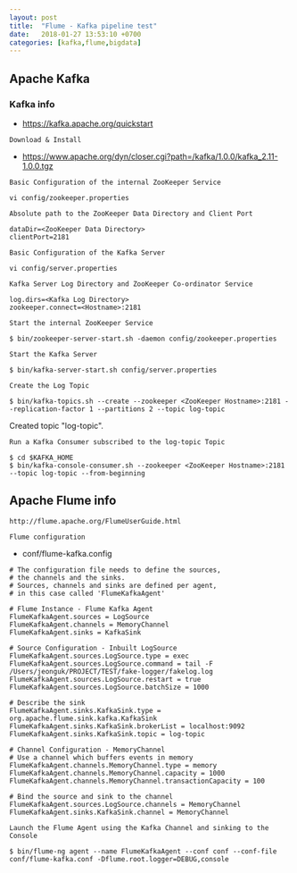 ```yaml
---
layout: post
title:  "Flume - Kafka pipeline test"
date:   2018-01-27 13:53:10 +0700
categories: [kafka,flume,bigdata]
---
```


## Apache Kafka

### Kafka info

* https://kafka.apache.org/quickstart

``` Download & Install ```

* https://www.apache.org/dyn/closer.cgi?path=/kafka/1.0.0/kafka_2.11-1.0.0.tgz

``` Basic Configuration of the internal ZooKeeper Service ```
```
vi config/zookeeper.properties
```

``` Absolute path to the ZooKeeper Data Directory and Client Port ```
```
dataDir=<ZooKeeper Data Directory>
clientPort=2181
```

``` Basic Configuration of the Kafka Server ```
```
vi config/server.properties
```

``` Kafka Server Log Directory and ZooKeeper Co-ordinator Service ```
```
log.dirs=<Kafka Log Directory>
zookeeper.connect=<Hostname>:2181
```

``` Start the internal ZooKeeper Service ```
```
$ bin/zookeeper-server-start.sh -daemon config/zookeeper.properties
```

``` Start the Kafka Server ```
```
$ bin/kafka-server-start.sh config/server.properties
```

``` Create the Log Topic ```
```
$ bin/kafka-topics.sh --create --zookeeper <ZooKeeper Hostname>:2181 --replication-factor 1 --partitions 2 --topic log-topic
```
Created topic "log-topic".

``` Run a Kafka Consumer subscribed to the log-topic Topic ```
```
$ cd $KAFKA_HOME
$ bin/kafka-console-consumer.sh --zookeeper <ZooKeeper Hostname>:2181 --topic log-topic --from-beginning
```

## Apache Flume info 

```
http://flume.apache.org/FlumeUserGuide.html
```

``` Flume configuration ```

* conf/flume-kafka.config

```
# The configuration file needs to define the sources,
# the channels and the sinks.
# Sources, channels and sinks are defined per agent,
# in this case called 'FlumeKafkaAgent'

# Flume Instance - Flume Kafka Agent
FlumeKafkaAgent.sources = LogSource
FlumeKafkaAgent.channels = MemoryChannel
FlumeKafkaAgent.sinks = KafkaSink

# Source Configuration - Inbuilt LogSource
FlumeKafkaAgent.sources.LogSource.type = exec
FlumeKafkaAgent.sources.LogSource.command = tail -F /Users/jeonguk/PROJECT/TEST/fake-logger/fakelog.log
FlumeKafkaAgent.sources.LogSource.restart = true
FlumeKafkaAgent.sources.LogSource.batchSize = 1000

# Describe the sink
FlumeKafkaAgent.sinks.KafkaSink.type = org.apache.flume.sink.kafka.KafkaSink
FlumeKafkaAgent.sinks.KafkaSink.brokerList = localhost:9092
FlumeKafkaAgent.sinks.KafkaSink.topic = log-topic

# Channel Configuration - MemoryChannel
# Use a channel which buffers events in memory
FlumeKafkaAgent.channels.MemoryChannel.type = memory
FlumeKafkaAgent.channels.MemoryChannel.capacity = 1000
FlumeKafkaAgent.channels.MemoryChannel.transactionCapacity = 100

# Bind the source and sink to the channel
FlumeKafkaAgent.sources.LogSource.channels = MemoryChannel
FlumeKafkaAgent.sinks.KafkaSink.channel = MemoryChannel
```


``` Launch the Flume Agent using the Kafka Channel and sinking to the Console ```
```
$ bin/flume-ng agent --name FlumeKafkaAgent --conf conf --conf-file conf/flume-kafka.conf -Dflume.root.logger=DEBUG,console
```
